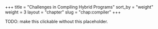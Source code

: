 +++
title = "Challenges in Compiling Hybrid Programs"
sort_by = "weight"
weight = 3
layout = "chapter"
slug = "chap:compiler"
+++

TODO: make this clickable without this placeholder.
